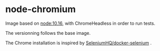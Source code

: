 # node-chromium 

Image based on [node:10.16](https://hub.docker.com/_/node/), with ChromeHeadless in order to run tests. 

The versionning follows the base image.

The Chrome installation is inspired by [SeleniumHQ/docker-selenium](https://github.com/SeleniumHQ/docker-selenium) . 